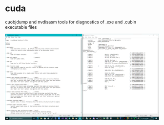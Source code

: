 # cuda
cuobjdump and nvdisasm tools for diagnostics of .exe and .cubin executable files

![screenshot](/screenshot.png)